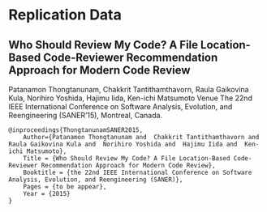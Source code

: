Replication Data
===================

Who Should Review My Code? A File Location-Based Code-Reviewer Recommendation Approach for Modern Code Review
------------------------------------------------------------------------

Patanamon Thongtanunam, Chakkrit Tantithamthavorn, Raula Gaikovina Kula, Norihiro Yoshida, Hajimu Iida, Ken-ichi Matsumoto Venue 
The 22nd IEEE International Conference on Software Analysis, Evolution, and Reengineering (SANER’15), Montreal, Canada.

    @inproceedings{ThongtanunamSANER2015,
    	Author={Patanamon Thongtanunam and  Chakkrit Tantithamthavorn and  Raula Gaikovina Kula and  Norihiro Yoshida and  Hajimu Iida and  Ken-ichi Matsumoto},
    	Title = {Who Should Review My Code? A File Location-Based Code-Reviewer Recommendation Approach for Modern Code Review},
    	Booktitle = {the 22nd IEEE International Conference on Software Analysis, Evolution, and Reengineering (SANER)},
    	Pages = {to be appear},
    	Year = {2015}
    }
